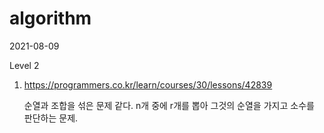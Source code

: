 # algorithm

2021-08-09

Level 2

1. https://programmers.co.kr/learn/courses/30/lessons/42839

   순열과 조합을 섞은 문제 같다. n개 중에 r개를 뽑아 그것의 순열을 가지고 소수를 판단하는 문제.
